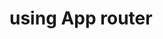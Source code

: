 # using App router 
<!-- App Router (Recommended for new projects):

Built on React Server Components
Enhanced features like server components, streaming, suspense
More flexible layouts and nested routing
Better performance optimization
Pages Router (Traditional):

Simpler, more straightforward approach
Better for legacy projects
More learning resources available
Stable and well-tested
Client-side rendering focused -->
